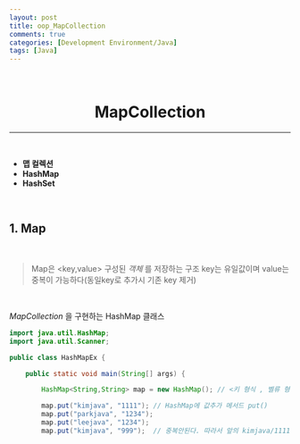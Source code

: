 ```yaml
---
layout: post
title: oop_MapCollection
comments: true
categories: [Development Environment/Java]
tags: [Java]
---
```

<br>

# <center> MapCollection </center>
---

<br>

* __맵 컬렉션__
* __HashMap__
* __HashSet__

<br>

## 1. Map

<br>

> Map은 <key,value> 구성된 _객체_ 를 저장하는 구조
> key는 유일값이며 value는 중복이 가능하다(동일key로 추가시 기존 key 제거)

<br>

_MapCollection_ 을 구현하는 HashMap 클래스

```java
import java.util.HashMap;
import java.util.Scanner;

public class HashMapEx {

	public static void main(String[] args) {

		HashMap<String,String> map = new HashMap();	// <키 형식 , 벨류 형식> // HashMap 객체 선언

		map.put("kimjava", "1111"); // HashMap에 값추가 메서드 put()
		map.put("parkjava", "1234");
		map.put("leejava", "1234");
		map.put("kimjava", "999");	// 중복안된다. 따라서 앞의 kimjava/1111 은 지워지고 kimjava의 value는 999가 된다
```
